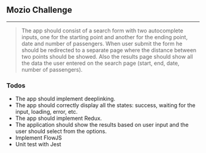## Mozio Challenge
---
> The app should consist of a search form with two autocomplete inputs, one for the starting point and another for the ending point, date and number of passengers. When user submit the form he should be redirected to a separate page where the distance between two points should be showed. Also the results page should show all the data the user entered on the search page (start, end, date, number of passengers).

### Todos
- The app should implement deeplinking.
- The app should correctly display all the states: success, waiting for the input, loading, error, etc.
- The app should implement Redux.
- The application should show the results based on user input and the user should select from the options.
- Implement FlowJS
- Unit test with Jest